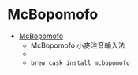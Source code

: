 # McBopomofo
- [McBopomofo](https://mcbopomofo.openvanilla.org/)
  -  McBopomofo 小麥注音輸入法
  - 
  - `brew cask install mcbopomofo`
